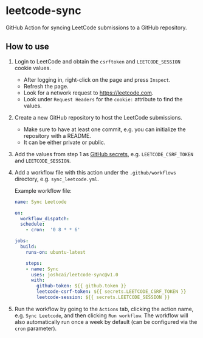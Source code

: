 # leetcode-sync
GitHub Action for syncing LeetCode submissions to a GitHub repository.

## How to use

1. Login to LeetCode and obtain the `csrftoken` and `LEETCODE_SESSION` cookie values.

    - After logging in, right-click on the page and press `Inspect`.
    - Refresh the page.
    - Look for a network request to https://leetcode.com.
    - Look under `Request Headers` for the `cookie:` attribute to find the values.

2. Create a new GitHub repository to host the LeetCode submissions.

    - Make sure to have at least one commit, e.g. you can initialize the repository with a README.
    - It can be either private or public.

3. Add the values from step 1 as [GitHub secrets](https://docs.github.com/en/actions/configuring-and-managing-workflows/creating-and-storing-encrypted-secrets#creating-encrypted-secrets-for-a-repository), 
   e.g. `LEETCODE_CSRF_TOKEN` and `LEETCODE_SESSION`.

4. Add a workflow file with this action under the `.github/workflows` directory, e.g. `sync_leetcode.yml`.

    Example workflow file:

    ```yaml
    name: Sync Leetcode

    on:
      workflow_dispatch:
      schedule:
        - cron:  '0 8 * * 6'

    jobs:
      build:
        runs-on: ubuntu-latest

        steps:
        - name: Sync
          uses: joshcai/leetcode-sync@v1.0
          with:
            github-token: ${{ github.token }}
            leetcode-csrf-token: ${{ secrets.LEETCODE_CSRF_TOKEN }}
            leetcode-session: ${{ secrets.LEETCODE_SESSION }}
    ```

5. Run the workflow by going to the `Actions` tab, clicking the action name, e.g. `Sync Leetcode`, and then clicking `Run workflow`. The workflow will also automatically run once a week by default (can be configured via the `cron` parameter).
